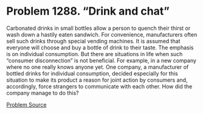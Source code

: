 # Problem 1288. “Drink and chat”

Carbonated drinks in small bottles allow a person to quench their thirst or wash down a hastily eaten sandwich. For convenience, manufacturers often sell such drinks through special vending machines. It is assumed that everyone will choose and buy a bottle of drink to their taste. The emphasis is on individual consumption. But there are situations in life when such “consumer disconnection” is not beneficial. For example, in a new company where no one really knows anyone yet. One company, a manufacturer of bottled drinks for individual consumption, decided especially for this situation to make its product a reason for joint action by consumers and, accordingly, force strangers to communicate with each other. How did the company manage to do this?

[Problem Source](https://www.trizland.ru/tasks/5744/)
